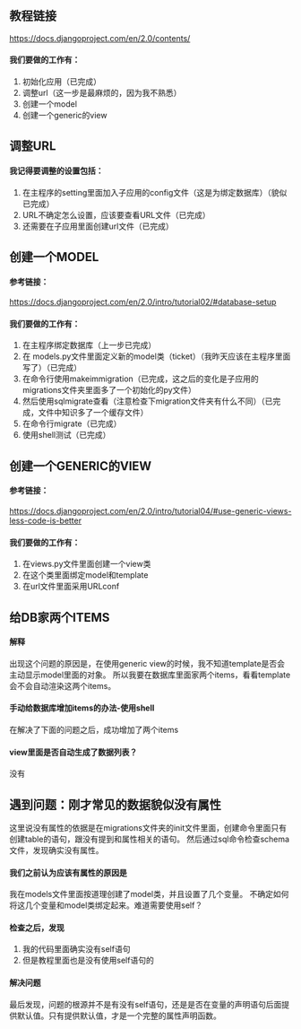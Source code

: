 ## 教程链接
https://docs.djangoproject.com/en/2.0/contents/

#### 我们要做的工作有：
1.	初始化应用（已完成）
2.	调整url（这一步是最麻烦的，因为我不熟悉）
3.	创建一个model
4.	创建一个generic的view

## 调整URL
#### 我记得要调整的设置包括：
1.	在主程序的setting里面加入子应用的config文件（这是为绑定数据库）（貌似已完成）
2.	URL不确定怎么设置，应该要查看URL文件（已完成）
3.	还需要在子应用里面创建url文件（已完成）


## 创建一个MODEL
#### 参考链接：
https://docs.djangoproject.com/en/2.0/intro/tutorial02/#database-setup 

#### 我们要做的工作有：
1.	在主程序绑定数据库（上一步已完成）
2.	在 models.py文件里面定义新的model类（ticket）（我昨天应该在主程序里面写了）（已完成）
3.	在命令行使用makeimmigration（已完成，这之后的变化是子应用的migrations文件夹里面多了一个初始化的py文件）
4.	然后使用sqlmigrate查看（注意检查下migration文件夹有什么不同）（已完成，文件中知识多了一个缓存文件）
5.	在命令行migrate（已完成）
6.	使用shell测试（已完成）

## 创建一个GENERIC的VIEW
#### 参考链接：
https://docs.djangoproject.com/en/2.0/intro/tutorial04/#use-generic-views-less-code-is-better

#### 我们要做的工作有：
1.	在views.py文件里面创建一个view类
2.	在这个类里面绑定model和template
3.	在url文件里面采用URLconf

## 给DB家两个ITEMS
#### 解释
出现这个问题的原因是，在使用generic view的时候，我不知道template是否会主动显示model里面的对象。
所以我要在数据库里面家两个items，看看template会不会自动渲染这两个items。

#### 手动给数据库增加items的办法-使用shell

在解决了下面的问题之后，成功增加了两个items

#### view里面是否自动生成了数据列表？
没有

## 遇到问题：刚才常见的数据貌似没有属性
这里说没有属性的依据是在migrations文件夹的init文件里面，创建命令里面只有创建table的语句，跟没有提到和属性相关的语句。
然后通过sql命令检查schema文件，发现确实没有属性。

#### 我们之前认为应该有属性的原因是
我在models文件里面按道理创建了model类，并且设置了几个变量。
不确定如何将这几个变量和model类绑定起来。难道需要使用self？

#### 检查之后，发现
1.	我的代码里面确实没有self语句
2.	但是教程里面也是没有使用self语句的

#### 解决问题
最后发现，问题的根源并不是有没有self语句，还是是否在变量的声明语句后面提供默认值。只有提供默认值，才是一个完整的属性声明函数。


